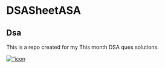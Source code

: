 # DSASheetASA
<h2>Dsa</h2>
<p>This is a repo created for my This month DSA ques solutions.</p>
<a href=”https://www.linkedin.com/in/yushi95/"><img align=”left” src=”https://raw.githubusercontent.com/username/reponame/branch/foldername/icon.svg" alt=”icon | LinkedIn” width=”21px”/></a>
